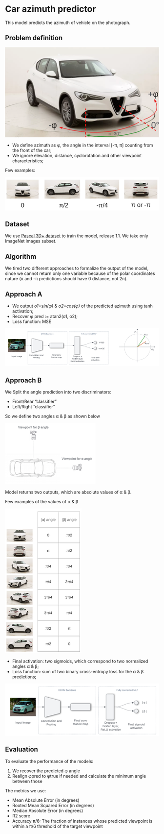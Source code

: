 # Car azimuth predictor

This model predicts the azimuth of vehicle on the photograph.

## Problem definition

![Azimuth definition](docs/azimuth_definition.png)

* We define azimuth as φ, the angle in the interval [-π, π] counting from the front of the car;
* We ignore elevation, distance, cyclorotation and other viewpoint characteristics;

Few examples:

![Azimuth example](docs/azimuth_example.png)

## Dataset

We use [Pascal 3D+ dataset](https://cvgl.stanford.edu/projects/pascal3d.html) to train the model, release 1.1. We take only ImageNet images subset.

## Algorithm

We tired two different approaches to formalize the output of the model, since we cannot return only one variable because of the polar coordinates nature (π and -π predictions should have 0 distance, not 2π).

## Approach A

* We output *o1=sin(φ)* & *o2=cos(φ)* of the predicted azimuth using tanh activation;
* Recover φ pred := atan2(o1, o2);
* Loss function: MSE

![Approach A](docs/approach_a.png)

## Approach B

We Split the angle prediction into two discriminators:
* Front/Rear “classifier”
* Left/Right “classifier”

So we define two angles α & β as shown below

![Approach B Viewpoint definition](docs/approach_b_viewpoint.png)

Model returns two outputs, which are absolute values of α & β.

Few examples of the values of α & β

![Approach B values](docs/approach_b_values_examples.png)

* Final activation: two sigmoids, which correspond to two normalized angles α & β;
* Loss function: sum of two binary cross-entropy loss for the α & β predictions;

![Approach B architecture](docs/approach_b_architecture.png)

## Evaluation

To evaluate the performance of the models:

1. We recover the predicted φ angle
2. Realign φpred to φtrue if needed and calculate the minimum angle between those

The metrics we use:

* Mean Absolute Error (in degrees)
* Rooted Mean Squared Error (in degrees)
* Median Absolute Error (in degrees)
* R2 score
* Accuracy π/6: The fraction of instances whose predicted viewpoint is within a π/6 threshold of the target viewpoint
